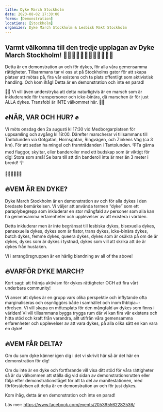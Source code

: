 ```yaml
---
title: Dyke March Stockholm
date: 2023-08-02 17:30:00
forms: [Demonstration]
locations: [Stockholm]
organizer: Dyke March Stockholm & Lesbisk Makt Stockholm
---
```

## Varmt välkomna till den tredje upplagan av Dyke March Stockholm! 🏳️‍🌈🏳️‍⚧️🔥✊🏻✊✊🏾✊🏿

Detta är en demonstration av och för dykes, för alla våra gemensamma rättigheter. Tillsammans tar vi oss ut på Stockholms gator för att skapa platser att mötas på, fira vår existens och ta plats offentligt som aktivistisk handling. Och kom ihåg! Detta är en demonstration och inte en parad!

🏳️‍⚧️ Vi vill även understryka att detta naturligtvis är en marsch som är inkluderande för transpersoner och icke-binära, då marschen är för just ALLA dykes. Transfobi är INTE välkommet här. 🏳️‍⚧️

## ✊NÄR, VAR OCH HUR? ✊

Vi möts onsdag den 2a augusti kl 17:30 vid Medborgarplatsen för uppsamling och avgång kl 18:00. Därefter marscherar vi tillsammans till Tantolunden via Götgatan, Hornsgatan, Ringvägen, och Zinkens Väg (ca 3 km). För att sedan ha mingel och framträdanden i Tantolunden.
🪧Ta gärna med flaggor, skyltar, eller banderoller med ett budskap som är viktigt för dig! Stora som små! Se bara till att din banderoll inte är mer än 3 meter i bredd! 🪧

🏳️‍🌈🏳️‍⚧️🔥✊

## 🔥VEM ÄR EN DYKE?
Dyke March Stockholm är en demonstration av och för alla dykes i den bredaste bemärkelsen. Vi väljer att använda termen “dyke” som ett paraplybegrepp som inkluderar en stor mångfald av personer som alla kan ha gemensamma erfarenheter och upplevelser av att existera i världen.

Detta inkluderar men är inte begränsat till lesbiska dykes, bisexuella dykes, pansexuella dykes, dykes som är flator, trans dykes, icke-binära dykes, butch dykes, femme dykes, queera dykes, dykes som är osäkra på om de är dykes, dykes som är dykes i tystnad, dykes som vill att skrika att de är dykes från hustaken.

Vi i arrangörsgruppen är en härlig blandning av all of the above!

## 🔥VARFÖR DYKE MARCH?

Kort sagt: att främja aktivism för dykes rättigheter OCH att fira vårt underbara community!

Vi anser att dykes är en grupp vars olika perspektiv och inflytande ofta marginaliseras och osynliggörs både i samhället och inom lhbtqia+-rörelsen. Vi vill skapa en mötesplats för den mångfald av dykes som finns i världen! Vi vill tillsammans bygga trygga rum där vi kan fira vår existens och hitta stöd och kraft från varandra, allt utifrån våra gemensamma erfarenheter och upplevelser av att vara dykes, på alla olika sätt en kan vara en dyke!

## 🔥VEM FÅR DELTA?

Om du som dyke känner igen dig i det vi skrivit här så är det här en demonstration för dig!

Om du inte är en dyke och fortfarande vill visa ditt stöd för våra rättigheter så är du välkommen att ställa dig vid sidan av demonstrationsrutten eller följa efter demonstrationståget för att ta del av manifestationen, med förförståelsen att detta är en demonstration av och för just dykes.

Kom ihåg, detta är en demonstration och inte en parad!

Läs mer: https://www.facebook.com/events/205395562282536/
